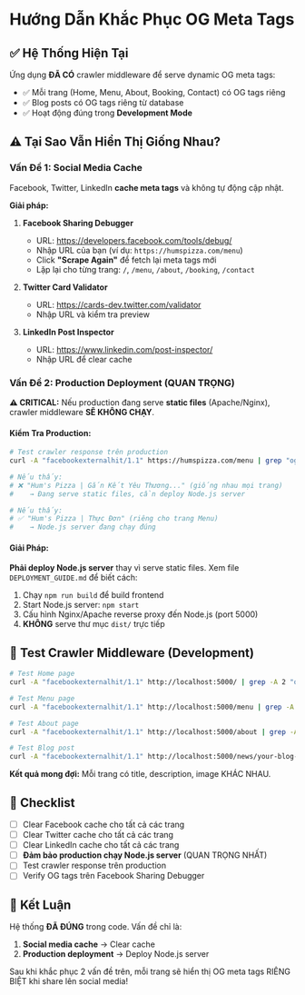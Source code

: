 # Hướng Dẫn Khắc Phục OG Meta Tags

## ✅ Hệ Thống Hiện Tại

Ứng dụng **ĐÃ CÓ** crawler middleware để serve dynamic OG meta tags:
- ✅ Mỗi trang (Home, Menu, About, Booking, Contact) có OG tags riêng
- ✅ Blog posts có OG tags riêng từ database
- ✅ Hoạt động đúng trong **Development Mode**

## ⚠️ Tại Sao Vẫn Hiển Thị Giống Nhau?

### Vấn Đề 1: Social Media Cache

Facebook, Twitter, LinkedIn **cache meta tags** và không tự động cập nhật.

**Giải pháp:**

1. **Facebook Sharing Debugger**
   - URL: https://developers.facebook.com/tools/debug/
   - Nhập URL của bạn (ví dụ: `https://humspizza.com/menu`)
   - Click **"Scrape Again"** để fetch lại meta tags mới
   - Lặp lại cho từng trang: `/`, `/menu`, `/about`, `/booking`, `/contact`

2. **Twitter Card Validator**
   - URL: https://cards-dev.twitter.com/validator
   - Nhập URL và kiểm tra preview

3. **LinkedIn Post Inspector**
   - URL: https://www.linkedin.com/post-inspector/
   - Nhập URL để clear cache

### Vấn Đề 2: Production Deployment (QUAN TRỌNG)

**⚠️ CRITICAL:** Nếu production đang serve **static files** (Apache/Nginx), crawler middleware **SẼ KHÔNG CHẠY**.

#### Kiểm Tra Production:

```bash
# Test crawler response trên production
curl -A "facebookexternalhit/1.1" https://humspizza.com/menu | grep "og:title"

# Nếu thấy:
# ❌ "Hum's Pizza | Gắn Kết Yêu Thương..." (giống nhau mọi trang)
#    → Đang serve static files, cần deploy Node.js server

# Nếu thấy:
# ✅ "Hum's Pizza | Thực Đơn" (riêng cho trang Menu)
#    → Node.js server đang chạy đúng
```

#### Giải Pháp:

**Phải deploy Node.js server** thay vì serve static files. Xem file `DEPLOYMENT_GUIDE.md` để biết cách:

1. Chạy `npm run build` để build frontend
2. Start Node.js server: `npm start`
3. Cấu hình Nginx/Apache reverse proxy đến Node.js (port 5000)
4. **KHÔNG** serve thư mục `dist/` trực tiếp

## 🧪 Test Crawler Middleware (Development)

```bash
# Test Home page
curl -A "facebookexternalhit/1.1" http://localhost:5000/ | grep -A 2 "og:title"

# Test Menu page
curl -A "facebookexternalhit/1.1" http://localhost:5000/menu | grep -A 2 "og:title"

# Test About page
curl -A "facebookexternalhit/1.1" http://localhost:5000/about | grep -A 2 "og:title"

# Test Blog post
curl -A "facebookexternalhit/1.1" http://localhost:5000/news/your-blog-slug | grep -A 2 "og:title"
```

**Kết quả mong đợi:** Mỗi trang có title, description, image KHÁC NHAU.

## 📝 Checklist

- [ ] Clear Facebook cache cho tất cả các trang
- [ ] Clear Twitter cache cho tất cả các trang
- [ ] Clear LinkedIn cache cho tất cả các trang
- [ ] **Đảm bảo production chạy Node.js server** (QUAN TRỌNG NHẤT)
- [ ] Test crawler response trên production
- [ ] Verify OG tags trên Facebook Sharing Debugger

## 🎯 Kết Luận

Hệ thống **ĐÃ ĐÚNG** trong code. Vấn đề chỉ là:
1. **Social media cache** → Clear cache
2. **Production deployment** → Deploy Node.js server

Sau khi khắc phục 2 vấn đề trên, mỗi trang sẽ hiển thị OG meta tags RIÊNG BIỆT khi share lên social media!
